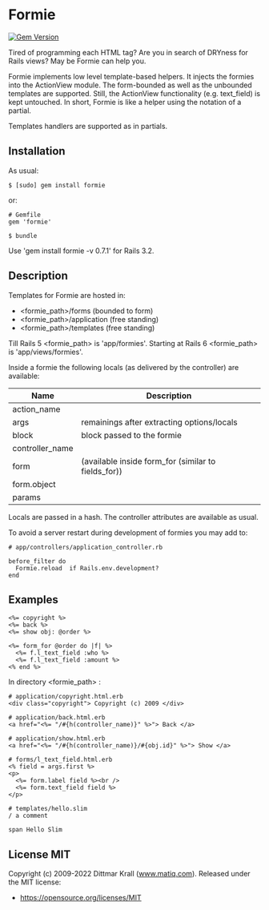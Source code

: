 Formie
======
[![Gem Version](https://badge.fury.io/rb/formie.svg)](https://badge.fury.io/rb/formie)

Tired of programming each HTML tag?
Are you in search of DRYness for Rails views?
May be Formie can help you.

Formie implements low level template-based helpers.
It injects the formies into the ActionView module.
The form-bounded as well as the unbounded templates are supported.
Still, the ActionView functionality (e.g. text_field) is kept untouched.
In short, Formie is like a helper using the notation of a partial.

Templates handlers are supported as in partials.


## Installation

As usual:

    $ [sudo] gem install formie

or:

    # Gemfile
    gem 'formie'

    $ bundle

Use 'gem install formie -v 0.7.1' for Rails 3.2.

## Description

Templates for Formie are hosted in:

- <formie_path>/forms       (bounded to form)
- <formie_path>/application (free standing)
- <formie_path>/templates   (free standing)

Till Rails 5 <formie_path> is 'app/formies'.
Starting at Rails 6 <formie_path> is 'app/views/formies'.

Inside a formie the following locals (as delivered by the
controller) are available:

|Name | Description
| --- | ---
| action_name
| args | remainings after extracting options/locals
| block | block passed to the formie
| controller_name
| form | (available inside form_for (similar to fields_for))
|  form.object
| params

Locals are passed in a hash.
The controller attributes are available as usual.

To avoid a server restart during development of formies you may add to:

    # app/controllers/application_controller.rb

    before_filter do
      Formie.reload  if Rails.env.development?
    end


## Examples

    <%= copyright %>
    <%= back %>
    <%= show obj: @order %>

    <%= form_for @order do |f| %>
      <%= f.l_text_field :who %>
      <%= f.l_text_field :amount %>
    <% end %>

In directory <formie_path> :

    # application/copyright.html.erb
    <div class="copyright"> Copyright (c) 2009 </div>

    # application/back.html.erb
    <a href="<%= "/#{h(controller_name)}" %>"> Back </a>

    # application/show.html.erb
    <a href="<%= "/#{h(controller_name)}/#{obj.id}" %>"> Show </a>

    # forms/l_text_field.html.erb
    <% field = args.first %>
    <p>
      <%= form.label field %><br />
      <%= form.text_field field %>
    </p>

    # templates/hello.slim
    / a comment

    span Hello Slim

## License MIT

Copyright (c) 2009-2022 Dittmar Krall (www.matiq.com).
Released under the MIT license:

* https://opensource.org/licenses/MIT
